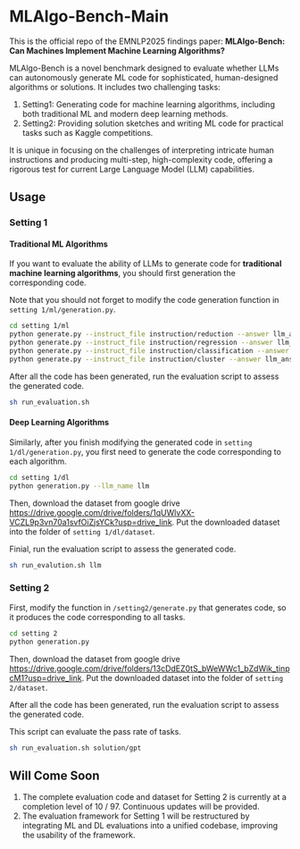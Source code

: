 # MLAlgo-Bench-Main

This is the official repo of the EMNLP2025 findings paper:  **MLAlgo-Bench: Can Machines Implement Machine Learning Algorithms?**

MLAlgo-Bench is a novel benchmark designed to evaluate whether LLMs can autonomously generate ML code for sophisticated, human-designed algorithms or solutions. It includes two challenging tasks:

1. Setting1: Generating code for machine learning algorithms, including both traditional ML and modern deep learning methods.
2. Setting2: Providing solution sketches and writing ML code for practical tasks such as Kaggle competitions.

It is unique in focusing on the challenges of interpreting intricate human instructions and producing multi-step, high-complexity code, offering a rigorous test for current Large Language Model (LLM) capabilities.


## Usage

### Setting 1

#### Traditional ML Algorithms

If you want to evaluate the ability of LLMs to generate code for **traditional machine learning algorithms**, you should first generation the corresponding code. 

Note that you should not forget to modify the code generation function in `setting 1/ml/generation.py`.

```bash
cd setting 1/ml
python generate.py --instruct_file instruction/reduction --answer llm_answer/gpt/reduction
python generate.py --instruct_file instruction/regression --answer llm_answer/gpt/regression
python generate.py --instruct_file instruction/classification --answer llm_answer/gpt/classification
python generate.py --instruct_file instruction/cluster --answer llm_answer/gpt/cluster
```

After all the code has been generated, run the evaluation script to assess the generated code. 

```bash
sh run_evaluation.sh
```

#### Deep Learning Algorithms

Similarly, after you finish modifying the generated code in `setting 1/dl/generation.py`, you first need to generate the code corresponding to each algorithm.

```bash
cd setting 1/dl
python generation.py --llm_name llm
```

Then, download the dataset from google drive https://drive.google.com/drive/folders/1qUWlvXX-VCZL9p3vn70a1svfOiZjsYCk?usp=drive_link. Put the downloaded dataset into the folder of `setting 1/dl/dataset`.

Finial, run the evaluation script to assess the generated code.

```bash
sh run_evalution.sh llm
```

### Setting 2

First, modify the function in `/setting2/generate.py` that generates code, so it produces the code corresponding to all tasks.

```bash
cd setting 2
python generation.py
```

Then, download the dataset from google drive https://drive.google.com/drive/folders/13cDdEZ0tS_bWeWWc1_bZdWik_tinpcM1?usp=drive_link. Put the downloaded dataset into the folder of `setting 2/dataset`. 

After all the code has been generated, run the evaluation script to assess the generated code. 

This script can evaluate the pass rate of tasks.

```bash
sh run_evaluation.sh solution/gpt
```

## Will Come Soon

1. The complete evaluation code and dataset for Setting 2 is currently at a completion level of 10 / 97. Continuous updates will be provided.
2. The evaluation framework for Setting 1 will be restructured by integrating ML and DL evaluations into a unified codebase, improving the usability of the framework.
